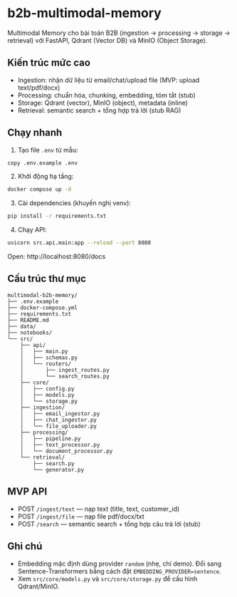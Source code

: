 # b2b-multimodal-memory

Multimodal Memory cho bài toán B2B (ingestion → processing → storage → retrieval) với FastAPI, Qdrant (Vector DB) và MinIO (Object Storage).

## Kiến trúc mức cao
- Ingestion: nhận dữ liệu từ email/chat/upload file (MVP: upload text/pdf/docx)
- Processing: chuẩn hóa, chunking, embedding, tóm tắt (stub)
- Storage: Qdrant (vector), MinIO (object), metadata (inline)
- Retrieval: semantic search + tổng hợp trả lời (stub RAG)

## Chạy nhanh
1) Tạo file `.env` từ mẫu:
```bash
copy .env.example .env
```

2) Khởi động hạ tầng:
```bash
docker compose up -d
```

3) Cài dependencies (khuyến nghị venv):
```bash
pip install -r requirements.txt
```

4) Chạy API:
```bash
uvicorn src.api.main:app --reload --port 8080
```

Open: http://localhost:8080/docs

## Cấu trúc thư mục
```
multimodal-b2b-memory/
├── .env.example
├── docker-compose.yml
├── requirements.txt
├── README.md
├── data/
├── notebooks/
└── src/
    ├── api/
    │   ├── main.py
    │   ├── schemas.py
    │   └── routers/
    │       ├── ingest_routes.py
    │       └── search_routes.py
    ├── core/
    │   ├── config.py
    │   ├── models.py
    │   └── storage.py
    ├── ingestion/
    │   ├── email_ingestor.py
    │   ├── chat_ingestor.py
    │   └── file_uploader.py
    ├── processing/
    │   ├── pipeline.py
    │   ├── text_processor.py
    │   └── document_processor.py
    └── retrieval/
        ├── search.py
        └── generator.py
```

## MVP API
- POST `/ingest/text` — nạp text (title, text, customer_id)
- POST `/ingest/file` — nạp file pdf/docx/txt
- POST `/search` — semantic search + tổng hợp câu trả lời (stub)

## Ghi chú
- Embedding mặc định dùng provider `random` (nhẹ, chỉ demo). Đổi sang Sentence-Transformers bằng cách đặt `EMBEDDING_PROVIDER=sentence`.
- Xem `src/core/models.py` và `src/core/storage.py` để cấu hình Qdrant/MinIO.
